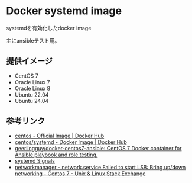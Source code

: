 # Docker systemd image

systemdを有効化したdocker image

主にansibleテスト用。

## 提供イメージ
* CentOS 7
* Oracle Linux 7
* Oracle Linux 8
* Ubuntu 22.04
* Ubuntu 24.04

## 参考リンク
* [centos - Official Image | Docker Hub](https://hub.docker.com/_/centos)
* [centos/systemd - Docker Image | Docker Hub](https://hub.docker.com/r/centos/systemd/)
* [geerlingguy/docker-centos7-ansible: CentOS 7 Docker container for Ansible playbook and role testing.](https://github.com/geerlingguy/docker-centos7-ansible)
* [systemd Signals](https://www.freedesktop.org/software/systemd/man/systemd.html#Signals)
* [networkmanager - network.service Failed to start LSB: Bring up/down networking - Centos 7 - Unix & Linux Stack Exchange](https://unix.stackexchange.com/questions/278155/network-service-failed-to-start-lsb-bring-up-down-networking-centos-7)

